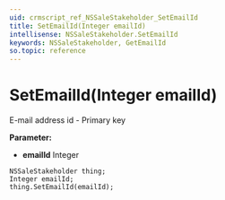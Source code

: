 ```yaml
---
uid: crmscript_ref_NSSaleStakeholder_SetEmailId
title: SetEmailId(Integer emailId)
intellisense: NSSaleStakeholder.SetEmailId
keywords: NSSaleStakeholder, GetEmailId
so.topic: reference
---
```


# SetEmailId(Integer emailId)

E-mail address id - Primary key

**Parameter:** 
 - **emailId** Integer

```crmscript
NSSaleStakeholder thing;
Integer emailId;
thing.SetEmailId(emailId);
```

